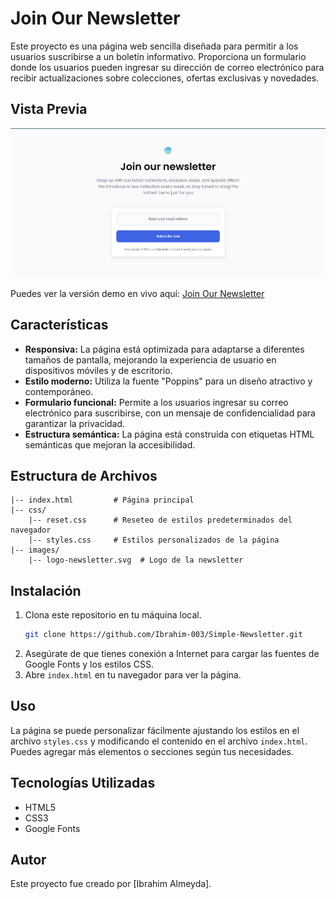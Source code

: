 # Join Our Newsletter

Este proyecto es una página web sencilla diseñada para permitir a los usuarios suscribirse a un boletín informativo. Proporciona un formulario donde los usuarios pueden ingresar su dirección de correo electrónico para recibir actualizaciones sobre colecciones, ofertas exclusivas y novedades.

## Vista Previa

![Captura del Proyecto](./images/screenshot.png)

Puedes ver la versión demo en vivo aquí: [Join Our Newsletter](https://ibrahim-003.github.io/Simple-Newsletter/)

## Características

- **Responsiva:** La página está optimizada para adaptarse a diferentes tamaños de pantalla, mejorando la experiencia de usuario en dispositivos móviles y de escritorio.
- **Estilo moderno:** Utiliza la fuente "Poppins" para un diseño atractivo y contemporáneo.
- **Formulario funcional:** Permite a los usuarios ingresar su correo electrónico para suscribirse, con un mensaje de confidencialidad para garantizar la privacidad.
- **Estructura semántica:** La página está construida con etiquetas HTML semánticas que mejoran la accesibilidad.

## Estructura de Archivos

```
|-- index.html         # Página principal
|-- css/
    |-- reset.css      # Reseteo de estilos predeterminados del navegador
    |-- styles.css     # Estilos personalizados de la página
|-- images/
    |-- logo-newsletter.svg  # Logo de la newsletter
```

## Instalación

1. Clona este repositorio en tu máquina local.
   ```bash
   git clone https://github.com/Ibrahim-003/Simple-Newsletter.git
   ```
2. Asegúrate de que tienes conexión a Internet para cargar las fuentes de Google Fonts y los estilos CSS.
3. Abre `index.html` en tu navegador para ver la página.

## Uso

La página se puede personalizar fácilmente ajustando los estilos en el archivo `styles.css` y modificando el contenido en el archivo `index.html`. Puedes agregar más elementos o secciones según tus necesidades.

## Tecnologías Utilizadas

- HTML5
- CSS3
- Google Fonts

## Autor

Este proyecto fue creado por [Ibrahim Almeyda].
